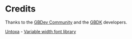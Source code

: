# Credits
Thanks to the [GBDev Community](https://gbdev.io/) and the [GBDK](https://github.com/gbdk-2020/gbdk-2020) developers.

[Untoxa](https://github.com/untoxa) - [Variable width font library](https://github.com/untoxa/VWF)